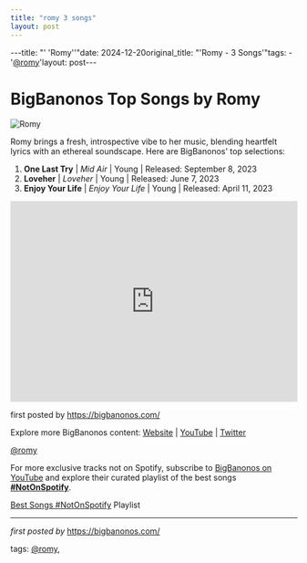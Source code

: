 ```yaml
---
title: "romy 3 songs"
layout: post
---
```

---title: "' 'Romy''"date: 2024-12-20original_title: "'Romy - 3 Songs'"tags:  - '[@romy](/tags/romy/)'layout: post---<h1>BigBanonos Top Songs by Romy</h1><img src="https://assets.beatportal.com/images/transforms/content-item/_2132x1200_crop_center-center_none/127787/Romy-AOTM-1718806626.webp" alt="Romy"> <p>Romy brings a fresh, introspective vibe to her music, blending heartfelt lyrics with an ethereal soundscape. Here are BigBanonos' top selections:</p> <ol> <li><strong>One Last Try</strong> | <em>Mid Air</em> | Young | Released: September 8, 2023</li> <li><strong>Loveher</strong> | <em>Loveher</em> | Young | Released: June 7, 2023</li> <li><strong>Enjoy Your Life</strong> | <em>Enjoy Your Life</em> | Young | Released: April 11, 2023</li></ol> <div> <iframe src="https://open.spotify.com/embed/playlist/6CpjheRbeqtatZg85ufrRK?utm_source=generator" width="100%" height="352" frameborder="0" allow="autoplay; clipboard-write; encrypted-media; fullscreen; picture-in-picture" loading="lazy"></iframe></div> <p>first posted by <a href="https://bigbanonos.com/">https://bigbanonos.com/</a></p> <div> <p>Explore more BigBanonos content: <a href="https://bigbanonos.com/">Website</a> | <a href="https://www.youtube.com/[@BigBanonos](/tags/BigBanonos/)">YouTube</a> | <a href="https://x.com/bigbanonos">Twitter</a></p></div> <!-- Tags --><p>[@romy](/tags/romy/)</p><!--Subscribe and Playlist Links--><div>    <p>For more exclusive tracks not on Spotify, subscribe to <a href="https://www.youtube.com/[@BigBanonos](/tags/BigBanonos/)" target="_blank">BigBanonos on YouTube</a> and explore their curated playlist of the best songs <strong>[#NotOnSpotify](/tags/NotOnSpotify/)</strong>.</p>    <p><a href="https://www.youtube.com/playlist?list=PLtuNtuTatqI0kFahUCbtbfenC_ET5O_tr" target="_blank">Best Songs [#NotOnSpotify](/tags/NotOnSpotify/) Playlist<br /></a></p></div><hr /><p><em>first posted by</em> <a href="https://bigbanonos.com/" rel="noopener" target="_new">https://bigbanonos.com/</a></p><p>tags: [@romy](/tags/romy/),</p>